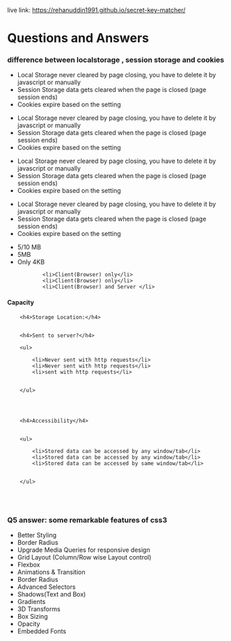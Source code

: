 live link: https://rehanuddin1991.github.io/secret-key-matcher/

<h1>Questions and Answers </h1>

<h3>difference between localstorage , session storage and cookies</h3>
 
<ul>
			<li>Local Storage never cleared by page closing, you have to delete it by javascript or manually</li>
			<li>Session Storage data gets cleared when the page is closed (page session ends)</li>
			<li>Cookies expire based on the setting </li>

</ul>

<ul>
			<li>Local Storage never cleared by page closing, you have to delete it by javascript or manually</li>
			<li>Session Storage data gets cleared when the page is closed (page session ends)</li>
			<li>Cookies expire based on the setting </li>

</ul>

<ul>
			<li>Local Storage never cleared by page closing, you have to delete it by javascript or manually</li>
			<li>Session Storage data gets cleared when the page is closed (page session ends)</li>
			<li>Cookies expire based on the setting </li>

</ul>

<ul>
			<li>Local Storage never cleared by page closing, you have to delete it by javascript or manually</li>
			<li>Session Storage data gets cleared when the page is closed (page session ends)</li>
			<li>Cookies expire based on the setting </li>

</ul>

<ul>
			<li>5/10 MB</li>
			<li>5MB</li>
			<li>Only 4KB</li>

</ul>
<ul>
			 
			<li>Client(Browser) only</li>
			<li>Client(Browser) only</li>			
			<li>Client(Browser) and Server </li>
			 

</ul>
<h4>Capacity</h4>
 

		<h4>Storage Location:</h4>
		

		<h4>Sent to server?</h4>

		<ul>
			 
			<li>Never sent with http requests</li>
			<li>Never sent with http requests</li>
			<li>sent with http requests</li>			
			 

		</ul>




		<h4>Accessibility</h4>


		<ul>
			 
			<li>Stored data can be accessed by any window/tab</li>
			<li>Stored data can be accessed by any window/tab</li>
			<li>Stored data can be accessed by same window/tab</li>
			 

		</ul>

	  
<br>
<br>
<h3>Q5 answer: some remarkable features of css3 </h3>
<ul>
	<li>Better Styling</li>
	<li>Border Radius</li>
	<li>Upgrade Media Queries for responsive design</li>
	<li>Grid Layout (Column/Row wise Layout control)</li>
	<li>Flexbox</li>
	<li>Animations & Transition</li>
	<li>Border Radius</li>
	<li>Advanced Selectors</li>
	<li>Shadows(Text and Box)</li>
	<li>Gradients</li>
	<li>3D Transforms </li>
	<li>Box Sizing</li>
	<li>Opacity</li>
	<li>Embedded Fonts</li>

</ul>
